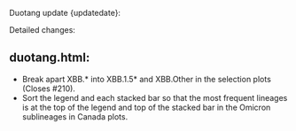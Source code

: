 Duotang update {updatedate}:  

Detailed changes:
## duotang.html:
* Break apart XBB.* into XBB.1.5* and XBB.Other in the selection plots (Closes #210). 
* Sort the legend and each stacked bar so that the most frequent lineages is at the top of the legend and top of the stacked bar in the Omicron sublineages in Canada plots. 